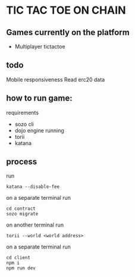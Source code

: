 # TIC TAC TOE ON CHAIN

## Games currently on the platform 
- Multiplayer tictactoe

## todo
Mobile responsiveness
Read erc20 data

## how to run game:
requirements
- sozo cli 
- dojo engine running 
- torii 
- katana

## process 
run 
```shell 
katana --disable-fee
```
on a separate terminal 
run 
```shell 
cd contract
sozo migrate 
```
on another terminal 
run 
```shell 
torii --world <world address>
```
on a separate terminal 
run 
```shell
cd client
npm i
npm run dev 
```